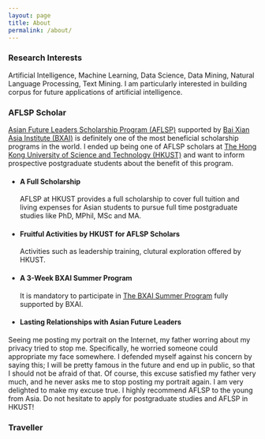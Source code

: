 ```yaml
---
layout: page
title: About
permalink: /about/
---
```


### __Research Interests__
Artificial Intelligence, Machine Learning, Data Science, Data Mining, Natural Language Processing, Text Mining. I am particularly interested in building corpus for future applications of artificial intelligence.

### __AFLSP Scholar__
[Asian Future Leaders Scholarship Program (AFLSP)](https://pg.ust.hk/aflsp) supported by [Bai Xian Asia Institute (BXAI)](https://www.bxai.org/) is definitely one of the most beneficial scholarship programs in the world. I ended up being one of AFLSP scholars at [The Hong Kong University of Science and Technology (HKUST)](https://www.ust.hk/) and want to inform prospective postgraduate students about the benefit of this program.

- #### A Full Scholarship
    AFLSP at HKUST provides a full scholarship to cover full tuition and living expenses for Asian students to pursue full time postgraduate studies like PhD, MPhil, MSc and MA.

- #### Fruitful Activities by HKUST for AFLSP Scholars
    Activities such as leadership training, clutural exploration offered by HKUST.

- #### A 3-Week BXAI Summer Program
    It is mandatory to participate in [The BXAI Summer Program](https://www.bxai.org/aflsp/education-program/bxai-summer-program/overview/) fully supported by BXAI.

- #### Lasting Relationships with Asian Future Leaders


Seeing me posting my portrait on the Internet, my father worring about my privacy tried to stop me. Specifically, he worried someone could appropriate my face somewhere. I defended myself against his concern by saying this; I will be pretty famous in the future and end up in public, so that I should not be afraid of that. Of course, this excuse satisfied my father very much, and he never asks me to stop posting my portrait again. I am very delighted to make my excuse true. I highly recommend AFLSP to the young from Asia. Do not hesitate to apply for postgraduate studies and AFLSP in HKUST!

### __Traveller__

<!--- https://www.amcharts.com/visited_countries/ --->
<script src="https://www.amcharts.com/lib/3/ammap.js" type="text/javascript"></script>
<script src="https://www.amcharts.com/lib/3/maps/js/worldHigh.js" type="text/javascript"></script>
<script src="https://www.amcharts.com/lib/3/themes/dark.js" type="text/javascript"></script>
<div id="mapdiv" style="width: 100%; height: 400px;"></div>
<script type="text/javascript">
    var map = AmCharts.makeChart("mapdiv",{
    type: "map",
    theme: "dark",
    projection: "winkel3",
    panEventsEnabled : true,
    backgroundColor : "#535364",
    backgroundAlpha : 1,
    zoomControl: {
       zoomControlEnabled : true
    },
    dataProvider : {
        map : "worldHigh",
        getAreasFromMap : true,
        areas :
        [
	{
		"id": "AT",
		"showAsSelected": true
	},
	{
		"id": "BE",
		"showAsSelected": true
	},
	{
		"id": "CZ",
		"showAsSelected": true
	},
	{
		"id": "FR",
		"showAsSelected": true
	},
	{
		"id": "DE",
		"showAsSelected": true
	},
	{
		"id": "HU",
		"showAsSelected": true
	},
	{
		"id": "IT",
		"showAsSelected": true
	},
	{
		"id": "LU",
		"showAsSelected": true
	},
	{
		"id": "PT",
		"showAsSelected": true
	},
	{
		"id": "SI",
		"showAsSelected": true
	},
	{
		"id": "ES",
		"showAsSelected": true
	},
	{
		"id": "CH",
		"showAsSelected": true
	},
	{
		"id": "US",
		"showAsSelected": true
	},
	{
		"id": "CN",
		"showAsSelected": true
	},
	{
		"id": "HK",
		"showAsSelected": true
	},
	{
		"id": "JP",
		"showAsSelected": true
	},
	{
		"id": "MO",
		"showAsSelected": true
	},
	{
		"id": "KR",
		"showAsSelected": true
	}
        ]
    },
    areasSettings : {
        autoZoom : true,
        color : "#B4B4B7",
        colorSolid : "#84ADE9",
        selectedColor : "#84ADE9",
        outlineColor : "#666666",
        rollOverColor : "#9EC2F7",
        rollOverOutlineColor : "#000000"
    }
    });
</script>


